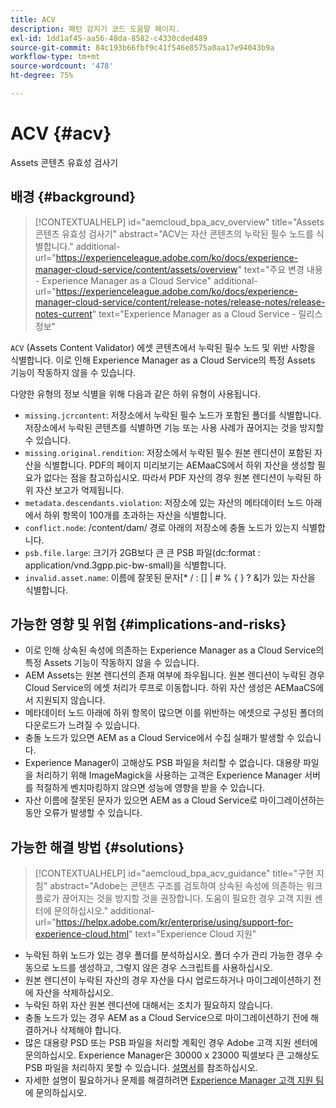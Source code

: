 ```yaml
---
title: ACV
description: 패턴 감지기 코드 도움말 페이지.
exl-id: 1dd1af45-aa56-48da-8582-c4330cded489
source-git-commit: 84c193b66fbf9c41f546e8575a0aa17e94043b9a
workflow-type: tm+mt
source-wordcount: '478'
ht-degree: 75%

---
```


# ACV {#acv}

Assets 콘텐츠 유효성 검사기

## 배경 {#background}

>[!CONTEXTUALHELP]
>id="aemcloud_bpa_acv_overview"
>title="Assets 콘텐츠 유효성 검사기"
>abstract="ACV는 자산 콘텐츠의 누락된 필수 노드를 식별합니다."
>additional-url="https://experienceleague.adobe.com/ko/docs/experience-manager-cloud-service/content/assets/overview" text="주요 변경 내용 - Experience Manager as a Cloud Service"
>additional-url="https://experienceleague.adobe.com/ko/docs/experience-manager-cloud-service/content/release-notes/release-notes/release-notes-current" text="Experience Manager as a Cloud Service - 릴리스 정보"

`ACV` (Assets Content Validator) 에셋 콘텐츠에서 누락된 필수 노드 및 위반 사항을 식별합니다. 이로 인해 Experience Manager as a Cloud Service의 특정 Assets 기능이 작동하지 않을 수 있습니다.

다양한 유형의 정보 식별을 위해 다음과 같은 하위 유형이 사용됩니다.

* `missing.jcrcontent`: 저장소에서 누락된 필수 노드가 포함된 폴더를 식별합니다. 저장소에서 누락된 콘텐츠를 식별하면 기능 또는 사용 사례가 끊어지는 것을 방지할 수 있습니다.
* `missing.original.rendition`: 저장소에서 누락된 필수 원본 렌디션이 포함된 자산을 식별합니다. PDF의 페이지 미리보기는 AEMaaCS에서 하위 자산을 생성할 필요가 없다는 점을 참고하십시오. 따라서 PDF 자산의 경우 원본 렌디션이 누락된 하위 자산 보고가 억제됩니다.
* `metadata.descendants.violation`: 저장소에 있는 자산의 메타데이터 노드 아래에서 하위 항목이 100개를 초과하는 자산을 식별합니다.
* `conflict.node`: /content/dam/ 경로 아래의 저장소에 충돌 노드가 있는지 식별합니다.
* `psb.file.large`: 크기가 2GB보다 큰 큰 PSB 파일(dc:format : application/vnd.3gpp.pic-bw-small)을 식별합니다.
* `invalid.asset.name`: 이름에 잘못된 문자[* / : [\] | # % { } ? &amp;]가 있는 자산을 식별합니다.

## 가능한 영향 및 위험 {#implications-and-risks}

* 이로 인해 상속된 속성에 의존하는 Experience Manager as a Cloud Service의 특정 Assets 기능이 작동하지 않을 수 있습니다.
* AEM Assets는 원본 렌디션의 존재 여부에 좌우됩니다. 원본 렌디션이 누락된 경우 Cloud Service의 에셋 처리가 루프로 이동합니다. 하위 자산 생성은 AEMaaCS에서 지원되지 않습니다.
* 메타데이터 노드 아래에 하위 항목이 많으면 이를 위반하는 에셋으로 구성된 폴더의 다운로드가 느려질 수 있습니다.
* 충돌 노드가 있으면 AEM as a Cloud Service에서 수집 실패가 발생할 수 있습니다.
* Experience Manager이 고해상도 PSB 파일을 처리할 수 없습니다. 대용량 파일을 처리하기 위해 ImageMagick을 사용하는 고객은 Experience Manager 서버를 적절하게 벤치마킹하지 않으면 성능에 영향을 받을 수 있습니다.
* 자산 이름에 잘못된 문자가 있으면 AEM as a Cloud Service로 마이그레이션하는 동안 오류가 발생할 수 있습니다.

## 가능한 해결 방법 {#solutions}

>[!CONTEXTUALHELP]
>id="aemcloud_bpa_acv_guidance"
>title="구현 지침"
>abstract="Adobe는 콘텐츠 구조를 검토하여 상속된 속성에 의존하는 워크플로가 끊어지는 것을 방지할 것을 권장합니다. 도움이 필요한 경우 고객 지원 센터에 문의하십시오."
>additional-url="https://helpx.adobe.com/kr/enterprise/using/support-for-experience-cloud.html" text="Experience Cloud 지원"

* 누락된 하위 노드가 있는 경우 폴더를 분석하십시오. 폴더 수가 관리 가능한 경우 수동으로 노드를 생성하고, 그렇지 않은 경우 스크립트를 사용하십시오.
* 원본 렌디션이 누락된 자산의 경우 자산을 다시 업로드하거나 마이그레이션하기 전에 자산을 삭제하십시오.
* 누락된 하위 자산 원본 렌디션에 대해서는 조치가 필요하지 않습니다.
* 충돌 노드가 있는 경우 AEM as a Cloud Service으로 마이그레이션하기 전에 해결하거나 삭제해야 합니다.
* 많은 대용량 PSD 또는 PSB 파일을 처리할 계획인 경우 Adobe 고객 지원 센터에 문의하십시오. Experience Manager은 30000 x 23000 픽셀보다 큰 고해상도 PSB 파일을 처리하지 못할 수 있습니다. [설명서](https://experienceleague.adobe.com/en/docs/experience-manager-65/content/assets/extending/best-practices-for-imagemagick)를 참조하십시오.
* 자세한 설명이 필요하거나 문제를 해결하려면 [Experience Manager 고객 지원 팀](https://helpx.adobe.com/kr/enterprise/using/support-for-experience-cloud.html)에 문의하십시오.

